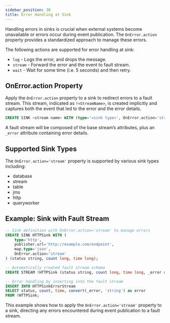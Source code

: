 ```yaml
---
sidebar_position: 30
title: Error Handling at Sink
---
```


Handling errors in sinks is crucial when external systems become unavailable or errors occur during event publication. The `OnError.action` property provides a standardized approach to manage these errors.

The following actions are supported for error handling at sink:

- `log` - Logs the error, and drops the message.
- `stream` - Forward the error and the event to fault stream.
- `wait` - Wait for some time (i.e. 5 seconds) and then retry.

## OnError.action Property

Apply the `OnError.action` property to a sink to redirect errors to a fault stream. This stream, indicated as `!<StreamName>`, is created implicitly and captures both the event that led to the error and the error details.

```sql
CREATE SINK <stream name> WITH (type='<sink type>', OnError.action='stream', <other properties>) (<attribute name> <attribute type>, ...);
```

A fault stream will be composed of the base stream’s attributes, plus an `_error` attribute containing error details.

## Supported Sink Types

The `OnError.action='stream'` property is supported by various sink types including:

- database
- stream
- table
- jms
- http
- queryworker

## Example: Sink with Fault Stream

```sql
-- Sink definition with OnError.action='stream' to manage errors
CREATE SINK HTTPSink WITH (
    type='http', 
    publisher.url='http://example.com/endpoint', 
    map.type='json',
    OnError.action='stream'
) (status string, count long, time long);

-- Automatically created fault stream schema
CREATE STREAM !HTTPSink (status string, count long, time long, _error object);

-- Error handling by inserting into the fault stream
INSERT INTO HTTPSinkErrorStream
SELECT status, count, time, convert(_error, 'string') as error
FROM !HTTPSink;
```

This example shows how to apply the `OnError.action='stream'` property to a sink, directing any errors encountered during event publication to a fault stream.
